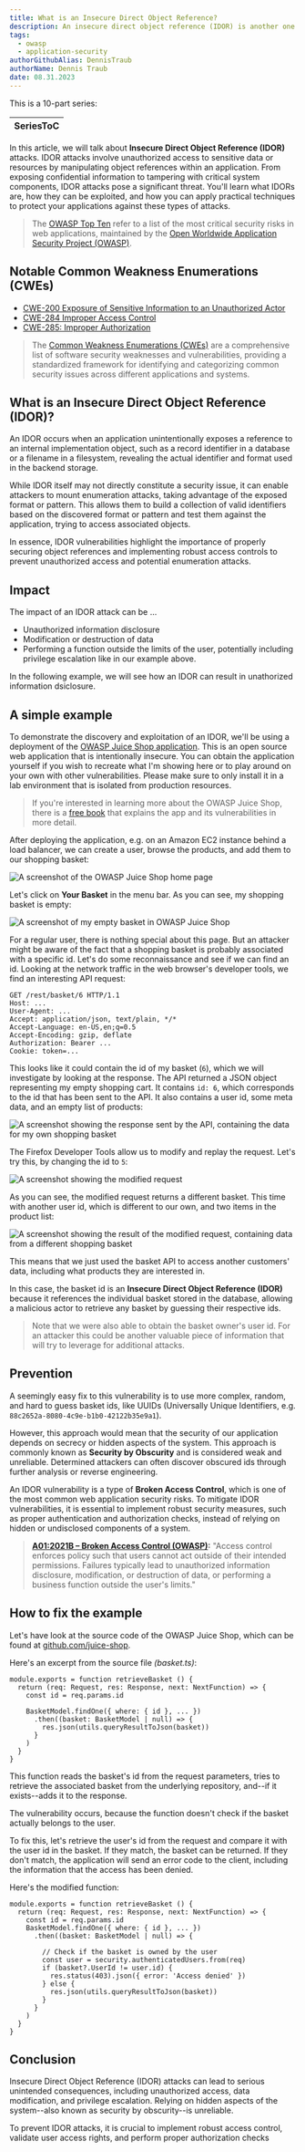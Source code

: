 ```yaml
---
title: What is an Insecure Direct Object Reference?
description: An insecure direct object reference (IDOR) is another one of the OWASP Top 10 vulnerabilities. This article explains what it is and demonstrates a way to mitigate the risk.
tags:
  - owasp
  - application-security
authorGithubAlias: DennisTraub
authorName: Dennis Traub
date: 08.31.2023
---
```

This is a 10-part series:

| SeriesToC |
|-----------|

In this article, we will talk about **Insecure Direct Object Reference (IDOR)** attacks. IDOR attacks involve unauthorized access to sensitive data or resources by manipulating object references within an application. From exposing confidential information to tampering with critical system components, IDOR attacks pose a significant threat. You'll learn what IDORs are, how they can be exploited, and how you can apply practical techniques to protect your applications against these types of attacks.

> The [OWASP Top Ten](https://owasp.org/www-project-top-ten/) refer to a list of the most critical security risks in web applications, maintained by the [Open Worldwide Application Security Project (OWASP)](https://owasp.org/).

## Notable Common Weakness Enumerations (CWEs)

- [CWE-200 Exposure of Sensitive Information to an Unauthorized Actor](https://cwe.mitre.org/data/definitions/200.html)
- [CWE-284 Improper Access Control](https://cwe.mitre.org/data/definitions/284.html)
- [CWE-285: Improper Authorization](https://cwe.mitre.org/data/definitions/285.html)

> The [Common Weakness Enumerations (CWEs)](https://cwe.mitre.org/data/index.html) are a comprehensive list of software security weaknesses and vulnerabilities, providing a standardized framework for identifying and categorizing common security issues across different applications and systems.

## What is an Insecure Direct Object Reference (IDOR)?

An IDOR occurs when an application unintentionally exposes a reference to an internal implementation object, such as a record identifier in a database or a filename in a filesystem, revealing the actual identifier and format used in the backend storage.

While IDOR itself may not directly constitute a security issue, it can enable attackers to mount enumeration attacks, taking advantage of the exposed format or pattern. This allows them to build a collection of valid identifiers based on the discovered format or pattern and test them against the application, trying to access associated objects. 

In essence, IDOR vulnerabilities highlight the importance of properly securing object references and implementing robust access controls to prevent unauthorized access and potential enumeration attacks.

## Impact

The impact of an IDOR attack can be ...
- Unauthorized information disclosure
- Modification or destruction of data
- Performing a function outside the limits of the user, potentially including privilege escalation like in our example above.

In the following example, we will see how an IDOR can result in unathorized information dsiclosure.

## A simple example

To demonstrate the discovery and exploitation of an IDOR, we'll be using a deployment of the [OWASP Juice Shop application](https://owasp.org/www-project-juice-shop/). This is an open source web application that is intentionally insecure. You can obtain the application yourself if you wish to recreate what I'm showing here or to play around on your own with other vulnerabilities. Please make sure to only install it in a lab environment that is isolated from production resources.

> If you're interested in learning more about the OWASP Juice Shop, there is a [free book](https://pwning.owasp-juice.shop/) that explains the app and its vulnerabilities in more detail.

After deploying the application, e.g. on an Amazon EC2 instance behind a load balancer, we can create a user, browse the products, and add them to our shopping basket:

![A screenshot of the OWASP Juice Shop home page](images\juice-shop-home.png)

Let's click on **Your Basket** in the menu bar. As you can see, my shopping basket is empty:

![A screenshot of my empty basket in OWASP Juice Shop](images\juice-shop-basket.png)

For a regular user, there is nothing special about this page. But an attacker might be aware of the fact that a shopping basket is probably associated with a specific id. Let's do some reconnaissance and see if we can find an id. Looking at the network traffic in the web browser's developer tools, we find an interesting API request: 

```
GET /rest/basket/6 HTTP/1.1
Host: ...
User-Agent: ...
Accept: application/json, text/plain, */*
Accept-Language: en-US,en;q=0.5
Accept-Encoding: gzip, deflate
Authorization: Bearer ...
Cookie: token=...
```

This looks like it could contain the id of my basket (`6`), which we will investigate by looking at the response. The API returned a JSON object representing my empty shopping cart. It contains `id: 6`, which corresponds to the id that has been sent to the API. It also contains a user id, some meta data, and an empty list of products:

![A screenshot showing the response sent by the API, containing the data for my own shopping basket](images\developer-tools-response-01.png)

The Firefox Developer Tools allow us to modify and replay the request. Let's try this, by changing the id to `5`:

![A screenshot showing the modified request](images\developer-tools-modify-request.png)

As you can see, the modified request returns a different basket. This time with another user id, which is different to our own, and two items in the product list:

![A screenshot showing the result of the modified request, containing data from a different shopping basket](images\developer-tools-modified-request.png)

This means that we just used the basket API to access another customers' data, including what products they are interested in.

In this case, the basket id is an **Insecure Direct Object Reference (IDOR)** because it references the individual basket stored in the database, allowing a malicious actor to retrieve any basket by guessing their respective ids.

> Note that we were also able to obtain the basket owner's user id. For an attacker this could be another valuable piece of information that will try to leverage for additional attacks.

## Prevention

A seemingly easy fix to this vulnerability is to use more complex, random, and hard to guess basket ids, like UUIDs (Universally Unique Identifiers, e.g. `88c2652a-8080-4c9e-b1b0-42122b35e9a1`).

However, this approach would mean that the security of our application depends on secrecy or hidden aspects of the system. This approach is commonly known as **Security by Obscurity** and is considered weak and unreliable. Determined attackers can often discover obscured ids through further analysis or reverse engineering. 

An IDOR vulnerability is a type of **Broken Access Control**, which is one of the most common web application security risks. To mitigate IDOR vulnerabilities, it is essential to implement robust security measures, such as proper authentication and authorization checks, instead of relying on hidden or undisclosed components of a system.

> **[A01:2021B – Broken Access Control (OWASP)](https://owasp.org/Top10/A01_2021-Broken_Access_Control):** "Access control enforces policy such that users cannot act outside of their intended permissions. Failures typically lead to unauthorized information disclosure, modification, or destruction of data, or performing a business function outside the user's limits."

## How to fix the example

Let's have look at the source code of the OWASP Juice Shop, which can be found at [github.com/juice-shop](https:github.com/juice-shop). 

Here's an excerpt from the source file _(basket.ts)_:

```
module.exports = function retrieveBasket () {
  return (req: Request, res: Response, next: NextFunction) => {
    const id = req.params.id

    BasketModel.findOne({ where: { id }, ... })
      .then((basket: BasketModel | null) => {
        res.json(utils.queryResultToJson(basket))
      }
    )
  }
}
```

This function reads the basket's id from the request parameters, tries to retrieve the associated basket from the underlying repository, and--if it exists--adds it to the response.

The vulnerability occurs, because the function doesn't check if the basket actually belongs to the user.

To fix this, let's retrieve the user's id from the request and compare it with the user id in the basket. If they match, the basket can be returned. If they don't match, the application will send an error code to the client, including the information that the access has been denied.

Here's the modified function:


```
module.exports = function retrieveBasket () {
  return (req: Request, res: Response, next: NextFunction) => {
    const id = req.params.id
    BasketModel.findOne({ where: { id }, ... })
      .then((basket: BasketModel | null) => {
        
        // Check if the basket is owned by the user
        const user = security.authenticatedUsers.from(req)
        if (basket?.UserId != user.id) {
          res.status(403).json({ error: 'Access denied' })
        } else {
          res.json(utils.queryResultToJson(basket))
        }
      }
    )
  }
}
```

## Conclusion

Insecure Direct Object Reference (IDOR) attacks can lead to serious unintended consequences, including unauthorized access, data modification, and privilege escalation. Relying on hidden aspects of the system--also known as security by obscurity--is unreliable. 

To prevent IDOR attacks, it is crucial to implement robust access control, validate user access rights, and perform proper authorization checks
